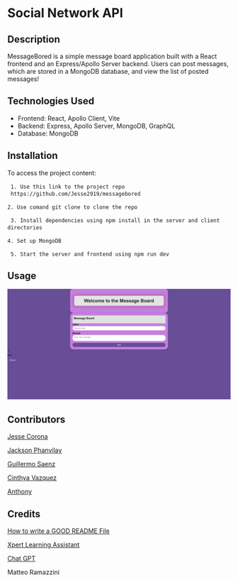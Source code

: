 # Social Network API
## Description
MessageBored is a simple message board application built with a React frontend and an Express/Apollo Server backend. Users can post messages, which are stored in a MongoDB database, and view the list of posted messages!

## Technologies Used
- Frontend: React, Apollo Client, Vite
- Backend: Express, Apollo Server, MongoDB, GraphQL
- Database: MongoDB

## Installation
To access the project content:
   ```
    1. Use this link to the project repo
    https://github.com/Jesse2919/messagebored
   ```
    2. Use comand git clone to clone the repo
   ```
    3. Install dependencies using npm install in the server and client directories
   ```
    4. Set up MongoDB
   ```
    5. Start the server and frontend using npm run dev
```
## Usage

![MessageBored Home](assets/MessageBored.png)


## Contributors
[Jesse Corona](https://github.com/Jesse2919)

[Jackson Phanvilay](https://github.com/JPhanvilay)

[Guillermo Saenz](https://github.com/GuillerSaenz)

[Cinthya Vazquez](https://github.com/cinvqz)

[Anthony](https://github.com/anthonyjj)
## Credits

[How to write a GOOD README File](https://www.freecodecamp.org/news/how-to-write-a-good-readme-file/)

[Xpert Learning Assistant](https://bootcampspot.instructure.com/courses/5281/external_tools/313)

[Chat GPT](https://chatgpt.com/)

Matteo Ramazzini